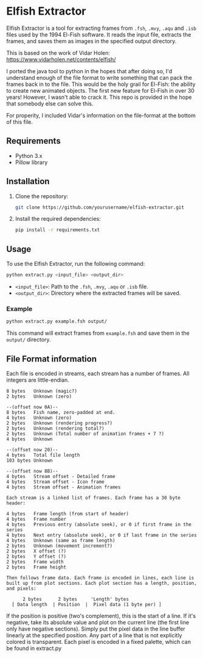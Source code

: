# Elfish Extractor

Elfish Extractor is a tool for extracting frames from `.fsh`, `.mvy`, `.aqu` and `.isb` files used by the 1994 El-Fish software. It reads the input file, extracts the frames, and saves them as images in the specified output directory.

This is based on the work of Vidar Holen: https://www.vidarholen.net/contents/elfish/

I ported the java tool to python in the hopes that after doing so, I'd understand enough of the file format to write something that can pack the frames back in to the file. This would be the holy grail for El-Fish: the ability to create new animated objects. The first new feature for El-Fish in over 30 years! However, I wasn't able to crack it. This repo is provided in the hope that somebody else can solve this.

For properity, I included Vidar's information on the file-format at the bottom of this file.

## Requirements

- Python 3.x
- Pillow library

## Installation

1. Clone the repository:
    ```sh
    git clone https://github.com/yourusername/elfish-extractor.git
    ```
2. Install the required dependencies:
    ```sh
    pip install -r requirements.txt
    ```

## Usage

To use the Elfish Extractor, run the following command:

```sh
python extract.py <input_file> <output_dir>
```

- `<input_file>`: Path to the `.fsh`, `.mvy`, `.aqu` or `.isb` file.
- `<output_dir>`: Directory where the extracted frames will be saved.

### Example

```sh
python extract.py example.fsh output/
```

This command will extract frames from `example.fsh` and save them in the `output/` directory.

## File Format information

Each file is encoded in streams, each stream has a number of frames. All integers are little-endian.

```
8 bytes   Unknown (magic?)
2 bytes   Unknown (zero)

--(offset now 0A)--
8 bytes   Fish name, zero-padded at end.
4 bytes   Unknown (zero)
2 bytes   Unknown (rendering progress?)
2 bytes   Unknown (rendering total?)
2 bytes   Unknown (Total number of animation frames + 7 ?)
4 bytes   Unknown

--(offset now 20)--
4 bytes   Total file length
103 bytes Unknown

--(offset now 8B)--
4 bytes   Stream offset - Detailed frame
4 bytes   Stream offset - Icon frame
4 bytes   Stream offset - Animation frames

Each stream is a linked list of frames. Each frame has a 30 byte header:

4 bytes   Frame length (from start of header)
4 bytes   Frame number
4 bytes   Previous entry (absolute seek), or 0 if first frame in the series
4 bytes   Next entry (absolute seek), or 0 if last frame in the series
4 bytes   Unknown (same as frame length)
2 bytes   Unknown (movement increment?)
2 bytes   X offset (?)
2 bytes   Y offset (?)
2 bytes   Frame width
2 bytes   Frame height

Then follows frame data. Each frame is encoded in lines, each line is built up from plot sections. Each plot section has a length, position, and pixels:

      2 bytes      2 bytes     'Length' bytes
  [ Data length  | Position  |  Pixel data (1 byte per) ]
```

If the position is positive (two's complement), this is the start of a line. If it's negative, take its absolute value and plot on the current line (the first line only have negative sections). Simply put the pixel data in the line buffer linearly at the specified position. Any part of a line that is not explicitly colored is transparent. Each pixel is encoded in a fixed palette, which can be found in extract.py
